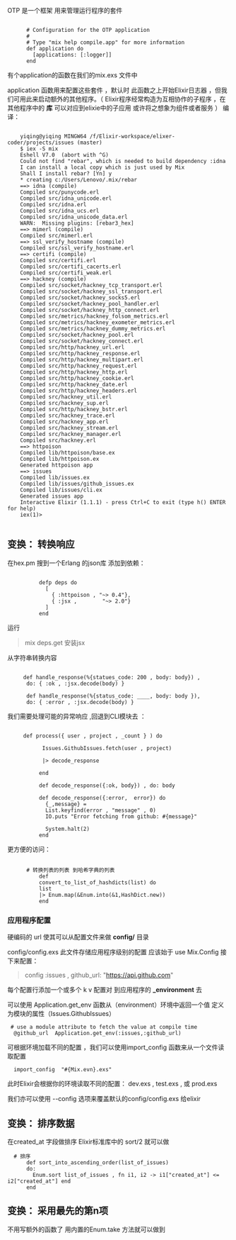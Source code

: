 OTP 是一个框架 用来管理运行程序的套件
~~~
           
      # Configuration for the OTP application
      #
      # Type "mix help compile.app" for more information
      def application do
        [applications: [:logger]]
      end
~~~
有个application的函数在我们的mix.exs 文件中

application 函数用来配置这些套件 ，默认时 此函数之上开始Elixir日志器 ，但我们可用此来启动额外的其他程序。（
    Elixir程序经常构造为互相协作的子程序 ，在其他程序中的 **库** 可以对应到elixie中的子应用 或许将之想象为组件或者服务
）
编译：
~~~
    
    yiqing@yiqing MINGW64 /f/Elixir-workspace/elixer-coder/projects/issues (master)
    $ iex -S mix
    Eshell V7.0  (abort with ^G)
    Could not find "rebar", which is needed to build dependency :idna
    I can install a local copy which is just used by Mix
    Shall I install rebar? [Yn] y
    * creating c:/Users/Lenovo/.mix/rebar
    ==> idna (compile)
    Compiled src/punycode.erl
    Compiled src/idna_unicode.erl
    Compiled src/idna.erl
    Compiled src/idna_ucs.erl
    Compiled src/idna_unicode_data.erl
    WARN:  Missing plugins: [rebar3_hex]
    ==> mimerl (compile)
    Compiled src/mimerl.erl
    ==> ssl_verify_hostname (compile)
    Compiled src/ssl_verify_hostname.erl
    ==> certifi (compile)
    Compiled src/certifi.erl
    Compiled src/certifi_cacerts.erl
    Compiled src/certifi_weak.erl
    ==> hackney (compile)
    Compiled src/socket/hackney_tcp_transport.erl
    Compiled src/socket/hackney_ssl_transport.erl
    Compiled src/socket/hackney_socks5.erl
    Compiled src/socket/hackney_pool_handler.erl
    Compiled src/socket/hackney_http_connect.erl
    Compiled src/metrics/hackney_folsom_metrics.erl
    Compiled src/metrics/hackney_exometer_metrics.erl
    Compiled src/metrics/hackney_dummy_metrics.erl
    Compiled src/socket/hackney_pool.erl
    Compiled src/socket/hackney_connect.erl
    Compiled src/http/hackney_url.erl
    Compiled src/http/hackney_response.erl
    Compiled src/http/hackney_multipart.erl
    Compiled src/http/hackney_request.erl
    Compiled src/http/hackney_http.erl
    Compiled src/http/hackney_cookie.erl
    Compiled src/http/hackney_date.erl
    Compiled src/http/hackney_headers.erl
    Compiled src/hackney_util.erl
    Compiled src/hackney_sup.erl
    Compiled src/http/hackney_bstr.erl
    Compiled src/hackney_trace.erl
    Compiled src/hackney_app.erl
    Compiled src/hackney_stream.erl
    Compiled src/hackney_manager.erl
    Compiled src/hackney.erl
    ==> httpoison
    Compiled lib/httpoison/base.ex
    Compiled lib/httpoison.ex
    Generated httpoison app
    ==> issues
    Compiled lib/issues.ex
    Compiled lib/issues/github_issues.ex
    Compiled lib/issues/cli.ex
    Generated issues app
    Interactive Elixir (1.1.1) - press Ctrl+C to exit (type h() ENTER for help)
    iex(1)>


~~~

## 变换： 转换响应
在hex.pm 搜到一个Erlang 的json库
添加到依赖：
~~~[elixir]
        
          defp deps do
            [
              { :httpoison , "~> 0.4"},
              { :jsx ,        "~> 2.0"}
            ]
          end
~~~
运行
>  mix deps.get
安装jsx

从字符串转换内容
~~~
    
     def handle_response(%{statues_code: 200 , body: body}) ,
      do: { :ok , :jsx.decode(body) }
    
      def handle_response(%{status_code: ____, body: body }),
      do: { :error , :jsx.decode(body) }

~~~
我们需要处理可能的异常响应 ,回退到CLI模块去 ：
~~~
    
     def process({ user , project , _count } ) do
    
           Issues.GithubIssues.fetch(user , project)
    
           |> decode_response
    
          end
    
          def decode_response({:ok, body}) , do: body
    
          def decode_response({:error,  error}) do
            {_,message} =
            List.keyfind(error , "message" , 0)
            IO.puts "Error fetching from github: #{message}"
    
            System.halt(2)
          end
~~~
更方便的访问：
~~~
    
      # 转换列表的列表 到哈希字典的列表
          def
          convert_to_list_of_hashdicts(list) do
          list
          |> Enum.map(&Enum.into(&1,HashDict.new))
          end
~~~

### 应用程序配置
硬编码的 url 使其可以从配置文件来做
**config/**  目录

config/config.exs 此文件存储应用程序级别的配置
应该始于  use Mix.Config 
接下来配置：
> config :issues , github_url: "https://api.github.com"

每个配置行添加一个或多个 k v 配置对 到应用程序的 **_environment** 去

可以使用 Application.get_env 函数从（environment）环境中返回一个值
定义为模块的属性（Issues.GithubIssues）
>
     # use a module attribute to fetch the value at compile time 
      @github_url  Application.get_env(:issues,:github_url)
      
可根据环境加载不同的配置 ，我们可以使用import_config 函数来从一个文件读取配置
>  
      import_config  "#{Mix.evn}.exs"

此时Elixir会根据你的环境读取不同的配置： dev.exs , test.exs , 或 prod.exs 
      
      
我们亦可以使用 --config 选项来覆盖默认的config/config.exs 给elixir
      
## 变换： 排序数据
      
在created_at 字段做排序 Elixir标准库中的 sort/2 就可以做     
 
>
      # 排序
          def sort_into_ascending_order(list_of_issues)
          do:
            Enum.sort list_of_issues , fn i1, i2 -> i1["created_at"] <= i2["created_at"] end
          end

## 变换： 采用最先的第n项

不用写额外的函数了 用内置的Enum.take 方法就可以做到          
      


